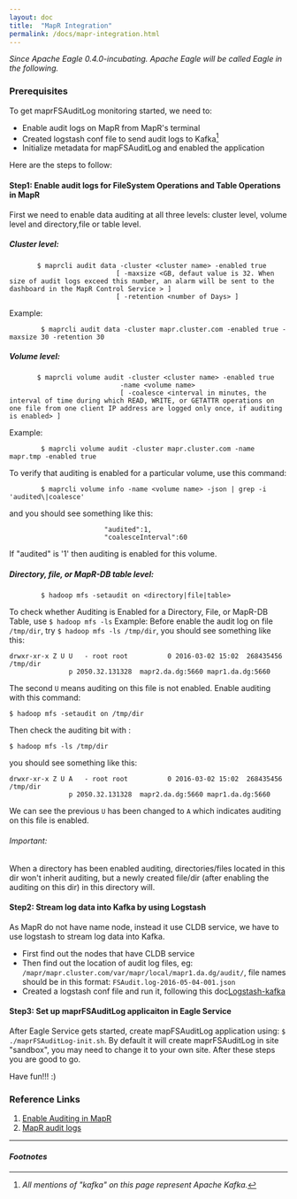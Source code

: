 ```yaml
---
layout: doc
title:  "MapR Integration"
permalink: /docs/mapr-integration.html
---
```


*Since Apache Eagle 0.4.0-incubating. Apache Eagle will be called Eagle in the following.*

### Prerequisites

To get maprFSAuditLog monitoring started, we need to:

* Enable audit logs on MapR from MapR's terminal
* Created logstash conf file to send audit logs to Kafka[^KAFKA]
* Initialize metadata for mapFSAuditLog and enabled the application

Here are the steps to follow:   

#### Step1: Enable audit logs for FileSystem Operations and Table Operations in MapR
First we need to enable data auditing at all three levels: cluster level, volume level and directory,file or table level. 
##### Cluster level: 

~~~      
       $ maprcli audit data -cluster <cluster name> -enabled true 
                           [ -maxsize <GB, defaut value is 32. When size of audit logs exceed this number, an alarm will be sent to the dashboard in the MapR Control Service > ]
                           [ -retention <number of Days> ]
~~~
Example:

~~~
        $ maprcli audit data -cluster mapr.cluster.com -enabled true -maxsize 30 -retention 30
~~~



##### Volume level:

~~~      
       $ maprcli volume audit -cluster <cluster name> -enabled true 
                            -name <volume name>
                            [ -coalesce <interval in minutes, the interval of time during which READ, WRITE, or GETATTR operations on one file from one client IP address are logged only once, if auditing is enabled> ]
~~~

Example:

~~~
        $ maprcli volume audit -cluster mapr.cluster.com -name mapr.tmp -enabled true
~~~

To verify that auditing is enabled for a particular volume, use this command:

~~~
        $ maprcli volume info -name <volume name> -json | grep -i 'audited\|coalesce'
~~~
and you should see something like this:

~~~
                        "audited":1,
                        "coalesceInterval":60
~~~
If "audited" is '1' then auditing is enabled for this volume.



##### Directory, file, or MapR-DB table level:

~~~
        $ hadoop mfs -setaudit on <directory|file|table>
~~~

To check whether Auditing is Enabled for a Directory, File, or MapR-DB Table, use ``$ hadoop mfs -ls``
Example:
Before enable the audit log on file ``/tmp/dir``, try ``$ hadoop mfs -ls /tmp/dir``, you should see something like this:
~~~
drwxr-xr-x Z U U   - root root          0 2016-03-02 15:02  268435456 /tmp/dir
               p 2050.32.131328  mapr2.da.dg:5660 mapr1.da.dg:5660
~~~
The second ``U`` means auditing on this file is not enabled. 
Enable auditing with this command: 
~~~
$ hadoop mfs -setaudit on /tmp/dir
~~~
Then check the auditing bit with : 
~~~
$ hadoop mfs -ls /tmp/dir
~~~
you should see something like this:
~~~
drwxr-xr-x Z U A   - root root          0 2016-03-02 15:02  268435456 /tmp/dir
               p 2050.32.131328  mapr2.da.dg:5660 mapr1.da.dg:5660
~~~
We can see the previous ``U`` has been changed to ``A`` which indicates auditing on this file is enabled.
  
###### Important:
When a directory has been enabled auditing,  directories/files located in this dir won't inherit auditing, but a newly created file/dir (after enabling the auditing on this dir) in this directory will.



#### Step2: Stream log data into Kafka by using Logstash
As MapR do not have name node, instead it use CLDB service, we have to use logstash to stream log data into Kafka.
- First find out the nodes that have CLDB service
- Then find out the location of audit log files, eg: ``/mapr/mapr.cluster.com/var/mapr/local/mapr1.da.dg/audit/``, file names should be in this format: ``FSAudit.log-2016-05-04-001.json`` 
- Created a logstash conf file and run it, following this doc[Logstash-kafka](https://github.com/apache/eagle/blob/master/eagle-assembly/src/main/docs/logstash-kafka-conf.md)


#### Step3: Set up maprFSAuditLog applicaiton in Eagle Service
After Eagle Service gets started, create mapFSAuditLog application using:  ``$ ./maprFSAuditLog-init.sh``. By default it will create maprFSAuditLog in site "sandbox", you may need to change it to your own site.
After these steps you are good to go.

Have fun!!! :)

### Reference Links
1. [Enable Auditing in MapR](http://doc.mapr.com/display/MapR/Enabling+Auditing)
2. [MapR audit logs](http://doc.mapr.com/display/MapR/Audit+Logs+for+Filesystem+Operations+and+Table+Operations)



---

#### *Footnotes*

[^KAFKA]:*All mentions of "kafka" on this page represent Apache Kafka.*

